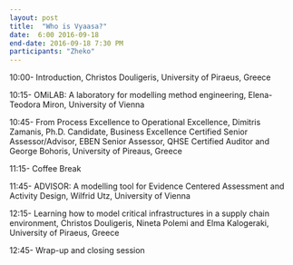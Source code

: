 ```yaml
---
layout: post
title:  "Who is Vyaasa?"
date:  6:00 2016-09-18
end-date: 2016-09-18 7:30 PM
participants: "Zheko"
---
```



10:00- Introduction, Christos Douligeris, University of Piraeus, Greece

10:15- OMiLAB: A laboratory for modelling method engineering, Elena-Teodora Miron, University of Vienna

10:45- From Process Excellence to Operational Excellence, Dimitris Zamanis, Ph.D. Candidate, Business Excellence Certified Senior Assessor/Advisor, EΒΕΝ Senior Assessor, QHSE Certified Auditor  and  George Bohoris, University of Pireaus, Greece

11:15- Coffee Break

11:45-  ADVISOR: A modelling tool for Evidence Centered Assessment and Activity Design, Wilfrid Utz, University of Vienna

12:15- Learning how to model critical infrastructures in a supply chain environment, Christos Douligeris, Nineta Polemi and Elma Kalogeraki, University of Piraeus, Greece

12:45- Wrap-up and closing session
